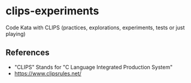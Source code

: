 # clips-experiments
Code Kata with CLIPS (practices, explorations, experiments, tests or just playing)

## References
 - "CLIPS" Stands for "C Language Integrated Production System"
 - https://www.clipsrules.net/